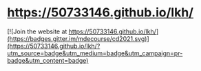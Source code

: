 # https://50733146.github.io/lkh/
[![Join the website at https://50733146.github.io/lkh/](https://badges.gitter.im/mdecourse/cd2021.svg)](https://50733146.github.io/lkh/?utm_source=badge&utm_medium=badge&utm_campaign=pr-badge&utm_content=badge)
